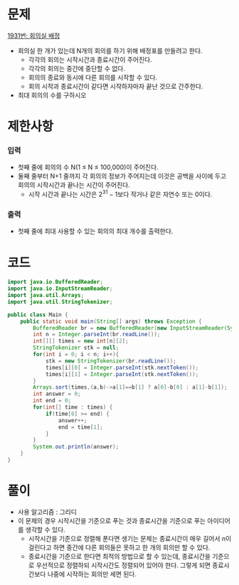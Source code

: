 # 문제

[1931번: 회의실 배정](https://www.acmicpc.net/problem/1931)

- 회의실 한 개가 있는데 N개의 회의를 하기 위해 배정표를 만들려고 한다.
    - 각각의 회의는 시작시간과 종료시간이 주어진다.
    - 각각의 회의는 중간에 중단할 수 없다.
    - 회의의 종료와 동시에 다른 회의를 시작할 수 있다.
    - 회의 시작과 종료시간이 같다면 시작하자마자 끝난 것으로 간주한다.
- 최대 회의의 수를 구하시오

# 제한사항

### 입력

- 첫째 줄에 회의의 수 N(1 ≤ N ≤ 100,000)이 주어진다.
- 둘째 줄부터 N+1 줄까지 각 회의의 정보가 주어지는데 이것은 공백을 사이에 두고 회의의 시작시간과 끝나는 시간이 주어진다.
    - 시작 시간과 끝나는 시간은 $2^{31}-1$보다 작거나 같은 자연수 또는 0이다.

### 출력

- 첫째 줄에 최대 사용할 수 있는 회의의 최대 개수를 출력한다.

# 코드

```java
import java.io.BufferedReader;
import java.io.InputStreamReader;
import java.util.Arrays;
import java.util.StringTokenizer;

public class Main {
	public static void main(String[] args) throws Exception {
		BufferedReader br = new BufferedReader(new InputStreamReader(System.in));
		int n = Integer.parseInt(br.readLine());
		int[][] times = new int[n][2];
		StringTokenizer stk = null;
		for(int i = 0; i < n; i++){
			stk = new StringTokenizer(br.readLine());
			times[i][0] = Integer.parseInt(stk.nextToken());
			times[i][1] = Integer.parseInt(stk.nextToken());
		}
		Arrays.sort(times,(a,b)->a[1]==b[1] ? a[0]-b[0] : a[1]-b[1]);
		int answer = 0;
		int end = 0;
		for(int[] time : times) {
			if(time[0] >= end) {
				answer++;
				end = time[1];
			}
		}
		System.out.println(answer);
	}
}
```

# 풀이

- 사용 알고리즘 : 그리디
- 이 문제의 경우 시작시간을 기준으로 푸는 것과 종료시간을 기준으로 푸는 아이디어를 생각할 수 있다.
    - 시작시간을 기준으로 정렬해 푼다면 생기는 문제는 종료시간이 매우 길어서 n이 걸린다고 하면 중간에 다른 회의들은 못하고 한 개의 회의만 할 수 있다.
    - 종료시간을 기준으로 한다면 최적의 방법으로 할 수 있는데, 종료시간을 기준으로 우선적으로 정렬하되 시작시간도 정렬되어 있어야  한다. 그렇게 되면 종료시간보다 나중에 시작하는 회의만 세면 된다.